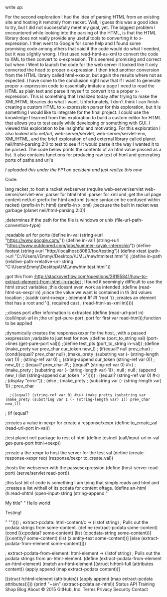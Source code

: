write up: 

For the second exploration I had the idea of parsing HTML from an existing site and hosting it remotely from racket. Well, I guess this was a good idea to try, but I did not successfully meet my goal, yet. The biggest problem I encountered while looking into the parsing of the HTML, is that the HTML library does not really provide any useful tools to converting it to x-expression. I then went to Google for some help and I found some promising code among others that said it the code would do what I needed, but it was slightly wrong. I first used read-html-as-xml to convert the code to XML to then convert to x-expression. This seemed promising and correct but when I Went to launch the code for the web server it looked like it only converted the head to proper x-expression. I then tried another conversion from the HTML library called html->xexpr, but again the results where not as expected. I have come to the conclusion right now that if I want to generate proper x-expression code to essentially imitate a page I need to read the HTML as plain text and parse it myself to convert it to a proper x-expression. This is something that I realized today after trying to make the XML/HTML libraries do what I want. Unfortunately, I don't think I can finish creating a custom HTML to x-expression parser for this exploration, but it is something I would like to integrate for the final project. I could use the knowledge I learned from this exploration to build a custom editor for HTML that allows you to test easily while developing or something with GUI. I viewed this exploration to be insightful and motivating. For this exploration I also looked into net/url, web-server/servlet, web-server/servlet-env, XML/HTML, and the brief exploration of and external library called planet neil/html-parsing:2:0 to test to see if it would parse it the way I wanted it to be parsed. The code below prints the contents of an html value passed as a list. It also contains functions for producing raw text of html and generating ports of paths and url's

*I uploaded this under the FP1 on accident and just realize this now*

Code:

lang racket
;to host a racket webserver (require web-server/servlet web-server/servlet-env ;parser for html html ;parser for xml xml ;get the url page content net/url ;prefix for html and xml (since syntax cn be confused within racket) (prefix-in h: html) (prefix-in x: xml) ;because the built in racket was garbage (planet neil/html-parsing:2:0))

;determines if the path for the file is windows or unix (file-url-path-convention-type)

;readable url for ports (define in-val (string->url "https://www.google.com/")) (define in-val1 (string->url "https://www.outdoored.com/jobs/summer-kayak-internship")) (define footest (string->url "http://localhost:8080/foo/testing")) (define xtest (path->url "C://Users//Emmy//Desktop//UML//newhtmltest.html")) ;(define in-path (relative-path->relative-url-string "C:\Users\Emmy\Desktop\UML\newhtmltest.html"))

;got this from ;http://stackoverflow.com/questions/28195841/how-to-extract-element-from-html-in-racket ;I found it seemingly difficult to use the html struct variables ;this doesnt even work as intended ;(define (read-html-as-xexpr in) ;since the value we want is contained in th 3rd values location ; (caddr (xml->xexpr ; (element #f #f 'root '() ;creates an element that has a root and '(), required cast ; (read-html-as-xml in)))))

;;closes port after information is extracted (define (read-url-port in) (call/input-url in ;the url get-pure-port ;port for first var read-html));function to be applied

;dynamically creates the response/xexpr for the host, ;with a passed xexpression ;variable to just test for now ;(define (port_to_string val) (port->lines (get-pure-port val))) ;(define test_pts (port_to_string in-val)) ;(define (make_prety var prev_char cur_token new_l) ; (if(equal? null prev_char) ; (cond((equal? prev_char null) ;(make_prety ;(substring var (- (string-length var) 1)) ; (string-ref var 0) ;; (string-append cur_token (string-ref var 0)) ; new_l)) ;; ((equal? prev_char #\ ; ((equal? (string-ref var 0) #>) ; (make_prety ; (substring var (- (string-length var) 1)) ; null ; null ; (append new_l (list (string-append cur_token ">"))))) ; ((equal? (string-ref var 0) #<) ; (display "error")) ; (else ; (make_prety ; (substring var (- (string-length var) 1)) ; prev_char

      ;((equal? (string-ref var 0) #\>) (make pretty (substring var          (make_prety (substring var 1 (- (string-length var) 1)) prev_char new_l))
; (if (equal?

;creates a value in xexpr for create a response/xexpr (define to_create_val (read-url-port in-val))

;test planet neil package to rest of html (define testneil (call/input-url in-val get-pure-port html->xexp))

;create a the xexpr to host the server for the test val (define (create-response-xexpr req) (response/xexpr to_create_val))

;hosts the webserver with the passesexpression (define (host-server read-port) (serve/servlet read-port))

;this last bit of code is something I am tying that simply reads and html and ;creates a list withall of its pcdata for content oftags. (define an-html (h:read-xhtml (open-input-string (string-append "

My title" "
Hello world

Testing!

" ""))))
; extract-pcdata: html-content/c -> (listof string) ; Pulls out the pcdata strings from some-content. (define (extract-pcdata some-content) (cond [(x:pcdata? some-content) (list (x:pcdata-string some-content))] [(x:entity? some-content) (list (x:entity-text some-content))] [else (extract-pcdata-from-element some-content)]))

; extract-pcdata-from-element: html-element -> (listof string) ; Pulls out the pcdata strings from an-html-element. (define (extract-pcdata-from-element an-html-element) (match an-html-element [(struct h:html-full (attributes content)) (apply append (map extract-pcdata content))]

  [(struct h:html-element (attributes))
   (apply append (map extract-pcdata attributes))]))
(printf "~s\n" (extract-pcdata an-html))
Status API Training Shop Blog About
© 2015 GitHub, Inc. Terms Privacy Security Contact
